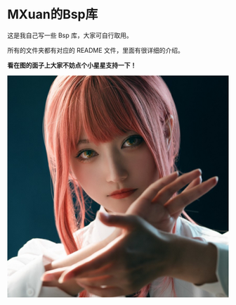 # MXuan的Bsp库

这是我自己写一些 Bsp 库，大家可自行取用。

所有的文件夹都有对应的 README 文件，里面有很详细的介绍。

**看在图的面子上大家不妨点个小星星支持一下！**

![preview](.assets/preview.jpg)
